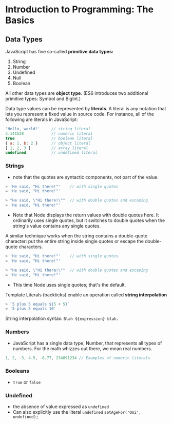 # Introduction to Programming: The Basics

## Data Types

JavaScript has five so-called **primitive data types:**

1. String
2. Number
3. Undefined
4. Null
5. Boolean

All other data types are **object type**. (ES6 introduces two additional primitive types: Symbol and BigInt.)

Data type values can be represented by **literals**. A literal is any notation that lets you represent a fixed value in source code. For instance, all of the following are literals in JavaScript:

```js
'Hello, world!'     // string literal
3.141528            // numeric literal
true                // boolean literal
{ a: 1, b: 2 }      // object literal
[ 1, 2, 3 ]         // array literal
undefined           // undefined literal
```

### Strings
- note that the quotes are syntactic components, not part of the value.

```js
> 'He said, "Hi there!"'    // with single quotes
= 'He said, "Hi there!"'

> "He said, \"Hi there!\""  // with double quotes and escaping
= 'He said, "Hi there!"'
```

- Note that Node displays the return values with double quotes here. It ordinarily uses single quotes, but it switches to double quotes when the string's value contains any single quotes.

A similar technique works when the string contains a double-quote character: put the entire string inside single quotes or escape the double-quote characters.

```js
> 'He said, "Hi there!"'    // with single quotes
= 'He said, "Hi there!"'

> "He said, \"Hi there!\""  // with double quotes and escaping
= 'He said, "Hi there!"'
```
- This time Node uses single quotes; that's the default.

Template Literals (backticks) enable an operation called **string interpolation**
```js
> `5 plus 5 equals ${5 + 5}`
= '5 plus 5 equals 10'
```

String interpolation syntax:
`Blah ${expression} blah.`

### Numbers
- JavaScript has a single data type, Number, that represents all types of numbers. For the math whizzes out there, we mean real numbers.

```js
1, 2, -3, 4.5, -6.77, 234891234 // Examples of numeric literals
```
### Booleans
- `true` or `false`

### Undefined
- the absence of value expressed as `undefined`
- Can also explicitly use the literal `undefined`
`setAgeFor('Omi', undefined);`